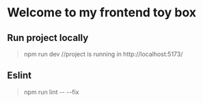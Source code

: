 # Welcome to my frontend toy box

## Run project locally
> npm run dev
> //project is running in http://localhost:5173/

## Eslint
> npm run lint -- --fix
